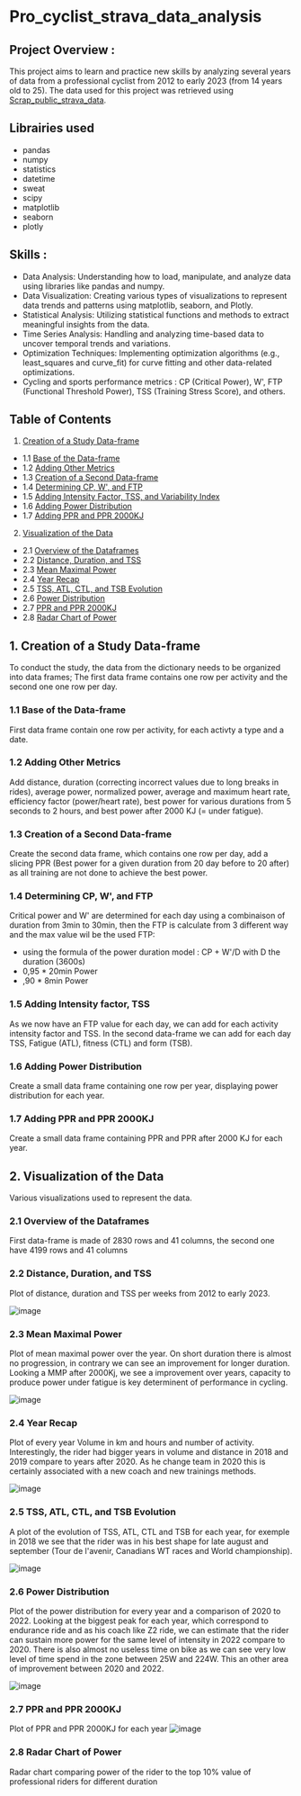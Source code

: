 # Pro_cyclist_strava_data_analysis

## Project Overview : 
This project aims to learn and practice new skills by analyzing several years of data from a professional cyclist from 2012 to early 2023 (from 14 years old to 25). The data used for this project was retrieved using [Scrap_public_strava_data](https://github.com/VioleauPierre/Scrap_public_strava_data).

## Librairies used
- pandas
- numpy
- statistics
- datetime
- sweat
- scipy
- matplotlib
- seaborn
- plotly

## Skills : 
- Data Analysis: Understanding how to load, manipulate, and analyze data using libraries like pandas and numpy.
- Data Visualization: Creating various types of visualizations to represent data trends and patterns using matplotlib, seaborn, and Plotly.
- Statistical Analysis: Utilizing statistical functions and methods to extract meaningful insights from the data.
- Time Series Analysis: Handling and analyzing time-based data to uncover temporal trends and variations.
- Optimization Techniques: Implementing optimization algorithms (e.g., least_squares and curve_fit) for curve fitting and other data-related optimizations.
- Cycling and sports performance metrics : CP (Critical Power), W', FTP (Functional Threshold Power), TSS (Training Stress Score), and others.

## Table of Contents

1. [Creation of a Study Data-frame](#1-creation-of-a-study-data-frame)
-    1.1 [Base of the Data-frame](#11-base-of-the-data-frame)
-    1.2 [Adding Other Metrics](#12-adding-other-metrics)
-    1.3 [Creation of a Second Data-frame](#13-creation-of-a-second-data-frame)
-    1.4 [Determining CP, W', and FTP](#14-determining-cp-w-and-ftp)
-    1.5 [Adding Intensity Factor, TSS, and Variability Index](#15-adding-intensity-factor-tss)
-    1.6 [Adding Power Distribution](#16-adding-power-distribution)
-    1.7 [Adding PPR and PPR 2000KJ](#17-adding-ppr-and-ppr-2000kj)
2. [Visualization of the Data](#2-visualization-of-the-data)
-    2.1 [Overview of the Dataframes](#21-overview-of-the-dataframes)
-    2.2 [Distance, Duration, and TSS](#22-distance-duration-and-tss)
-    2.3 [Mean Maximal Power](#23-mean-maximal-power)
-    2.4 [Year Recap](#24-year-recap)
-    2.5 [TSS, ATL, CTL, and TSB Evolution](#25-tss-atl-ctl-and-tsb-evolution)
-    2.6 [Power Distribution](#26-power-distribution)
-    2.7 [PPR and PPR 2000KJ](#27-ppr-and-ppr-2000kj)
-    2.8 [Radar Chart of Power](#28-radar-chart-of-power)

## 1. Creation of a Study Data-frame

To conduct the study, the data from the dictionary needs to be organized into data frames; The first data frame contains one row per activity and the second one one row per day.

### 1.1 Base of the Data-frame

First data frame contain one row per activity, for each activty a type and a date.

### 1.2 Adding Other Metrics

Add distance, duration (correcting incorrect values due to long breaks in rides), average power, normalized power, average and maximum heart rate, efficiency factor (power/heart rate), best power for various durations from 5 seconds to 2 hours, and best power after 2000 KJ (= under fatigue).

### 1.3 Creation of a Second Data-frame

Create the second data frame, which contains one row per day, add a slicing PPR (Best power for a given duration from 20 day before to 20 after) as all training are not done to achieve the best power.

### 1.4 Determining CP, W', and FTP

Critical power and W' are determined for each day using a combinaison of duration from 3min to 30min, then the FTP is calculate from 3 different way and the max value wil be the used FTP: 
- using the formula of the power duration model : CP + W'/D with D the duration (3600s)
- 0,95 * 20min Power
- ,90 * 8min Power

### 1.5 Adding Intensity factor, TSS

As we now have an FTP value for each day, we can add for each activity intensity factor and TSS. In the second data-frame we can add for each day TSS, Fatigue (ATL), fitness (CTL) and form (TSB).

### 1.6 Adding Power Distribution

Create a small data frame containing one row per year, displaying power distribution for each year.

### 1.7 Adding PPR and PPR 2000KJ

Create a small data frame containing PPR and PPR after 2000 KJ for each year.

## 2. Visualization of the Data

Various visualizations used to represent the data.

### 2.1 Overview of the Dataframes

First data-frame is made of 2830 rows and 41 columns, the second one have 4199 rows and 41 columns

### 2.2 Distance, Duration, and TSS
Plot of distance, duration and TSS per weeks from 2012 to early 2023.

![image](https://github.com/VioleauPierre/Pro_cyclist_strava_data_analysis/assets/129098391/216f0d4f-ed26-4b60-afe8-e8c061275852)

### 2.3 Mean Maximal Power
Plot of mean maximal power over the year. On short duration there is almost no progression, in contrary we can see an improvement for longer duration. Looking a MMP after 2000Kj, we see a improvement over years, capacity to produce power under fatigue is key determinent of performance in cycling.

![image](https://github.com/VioleauPierre/Pro_cyclist_strava_data_analysis/assets/129098391/350a0f73-fe13-4e84-8414-3b402a4e4b1a)

### 2.4 Year Recap
Plot of every year Volume in km and hours and number of activity. Interestingly, the rider had bigger years in volume and distance in 2018 and 2019 compare to years after 2020. As he change team in 2020 this is certainly associated with a new coach and new trainings methods.

![image](https://github.com/VioleauPierre/Pro_cyclist_strava_data_analysis/assets/129098391/4d75b409-253a-46b5-a0ed-c4f2ac3b1eb3)

### 2.5 TSS, ATL, CTL, and TSB Evolution
A plot of the evolution of TSS, ATL, CTL and TSB for each year, for exemple in 2018 we see that the rider was in his best shape for late august and september (Tour de l'avenir, Canadians WT races and World championship).

![image](https://github.com/VioleauPierre/Pro_cyclist_strava_data_analysis/assets/129098391/c5cc85db-9f4c-4d6b-8187-ce42188538dc)

### 2.6 Power Distribution
Plot of the power distribution for every year and a comparison of 2020 to 2022. Looking at the biggest peak for each year, which correspond to endurance ride and as his coach like Z2 ride, we can estimate that the rider can sustain more power for the same level of intensity in 2022 compare to 2020. There is also almost no useless time on bike as we can see very low level of time spend in the zone between 25W and 224W. This an other area of improvement between 2020 and 2022. 

![image](https://github.com/VioleauPierre/Pro_cyclist_strava_data_analysis/assets/129098391/cafb0135-356b-4079-8c60-97523107c5fa)

### 2.7 PPR and PPR 2000KJ
Plot of PPR and PPR 2000KJ for each year
![image](https://github.com/VioleauPierre/Pro_cyclist_strava_data_analysis/assets/129098391/c0342b7c-0502-4d5b-bfea-d350c5a50cb4)

### 2.8 Radar Chart of Power
Radar chart comparing power of the rider to the top 10% value of professional riders for different duration

